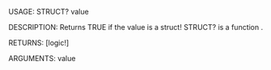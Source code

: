 USAGE:
     STRUCT? value 

DESCRIPTION:
     Returns TRUE if the value is a struct!
     STRUCT? is a function .

RETURNS: [logic!]

ARGUMENTS:
    value
